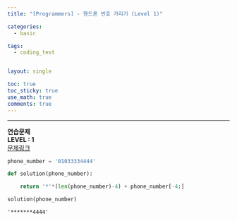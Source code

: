 ```yaml
---
title: "[Programmers] - 핸드폰 번호 가리기 (Level 1)"

categories:
  - basic

tags:
  - coding_test


layout: single

toc: true
toc_sticky: true
use_math: true
comments: true
---
```


---
**연습문제**  
**LEVEL : 1**   
[문제링크](https://programmers.co.kr/learn/courses/30/lessons/12948)  


```python
phone_number = '01033334444'
```


```python
def solution(phone_number):

    return '*'*(len(phone_number)-4) + phone_number[-4:]
```


```python
solution(phone_number)
```




    '*******4444'
